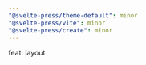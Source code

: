 ```yaml
---
"@svelte-press/theme-default": minor
"@svelte-press/vite": minor
"@svelte-press/create": minor
---
```


feat: layout
